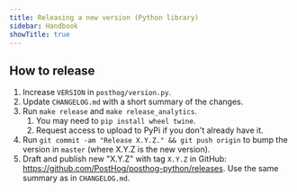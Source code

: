 ```yaml
---
title: Releasing a new version (Python library)
sidebar: Handbook
showTitle: true
---
```


## How to release
1. Increase `VERSION` in `posthog/version.py`.
2. Update `CHANGELOG.md` with a short summary of the changes.
3. Run `make release` and `make release_analytics`.
    1. You may need to `pip install wheel twine`.
    2. Request access to upload to PyPi if you don't already have it.
4. Run `git commit -am "Release X.Y.Z." && git push origin` to bump the version in `master` (where X.Y.Z is the new version).
5. Draft and publish new "X.Y.Z" with tag `X.Y.Z` in GitHub: https://github.com/PostHog/posthog-python/releases. Use the same summary as in `CHANGELOG.md`.
